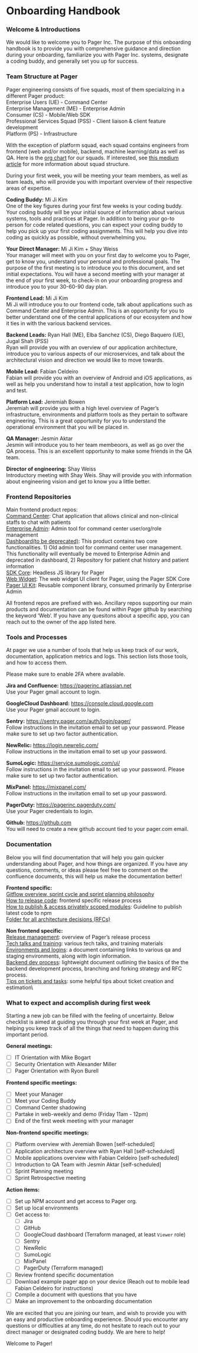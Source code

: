 # Onboarding Handbook

### Welcome & Introductions

We would like to welcome you to Pager Inc. The purpose of this onboarding handbook is to provide you with comprehensive guidance and direction during your onboarding, familiarize you with Pager Inc. systems, designate a coding buddy, and generally set you up for success.

### Team Structure at Pager

Pager engineering consists of five squads, most of them specializing in a different Pager product:\
Enterprise Users (UE) - Command Center\
Enterprise Management (ME) - Enterprise Admin\
Consumer (CS) - Mobile/Web SDK\
Professional Services Squad (PSS) - Client liaison & client feature development\
Platform (PS) - Infrastructure

With the exception of platform squad, each squad contains engineers from frontend (web and/or mobile), backend, machine learning/data as well as QA. Here is the [org chart](https://docs.google.com/drawings/d/14hRZNhhM9m_t88lR9jOoqDkvewiQDf3Rc0wW7n3iyDI/edit) for our squads. 
If interested, see [this medium article](https://medium.com/scaled-agile-framework/exploring-key-elements-of-spotifys-agile-scaling-model-471d2a23d7ea) for more information about squad structure. 

During your first week, you will be meeting your team members, as well as team leads, who will provide you with important overview of their respective areas of expertise. 

**Coding Buddy:** Mi Ji Kim\
One of the key figures during your first few weeks is your coding buddy. Your coding buddy will be your initial source of information about various systems, tools and practices at Pager. In addition to being your go-to person for code related questions, you can expect your coding buddy to help you pick up your first coding assignments. This will help you dive into coding as quickly as possible, without overwhelming you.

**Your Direct Manager:** Mi Ji Kim + Shay Weiss\
Your manager will meet with you on your first day to welcome you to Pager, get to know you, understand your personal and professional goals. The purpose of the first meeting is to introduce you to this document, and set initial expectations. You will have a second meeting with your manager at the end of your first week, to check-in on your onboarding progress and introduce you to your 30-60-90 day plan.


**Frontend Lead:** Mi Ji Kim\
Mi Ji will introduce you to our frontend code, talk about applications such as Command Center and Enterprise Admin. This is an opportunity for you to better understand one of the central applications of our ecosystem and how it ties in with the various backend services. 

**Backend Leads:** Ryan Hall (ME), Elba Sanchez (CS), Diego Baquero (UE), Jugal Shah (PSS)\
Ryan will provide you with an overview of our application architecture, introduce you to various aspects of our microservices, and talk about the architectural vision and direction we would like to move towards. 

**Mobile Lead:** Fabian Celdeiro\
Fabian will provide you with an overview of Android and iOS applications, as well as help you understand how to install a test application, how to login and test.

**Platform Lead:** Jeremiah Bowen\
Jeremiah will provide you with a high level overview of Pager’s infrastructure, environments and platform tools as they pertain to software engineering. This is a great opportunity for you to understand the operational environment that you will be placed in.

**QA Manager:** Jesmin Aktar\
Jesmin will introduce you to her team membeoors, as well as go over the QA process. This is an excellent opportunity to make some friends in the QA team. 

**Director of engineering:** Shay Weiss\
Introductory meeting with Shay Weis. Shay will provide you with information about engineering vision and get to know you a little better.

### Frontend Repositories

Main frontend product repos:\
[Command Center](https://github.com/pagerinc/web-command-center): Chat application that allows clinical and non-clinical staffs to chat with patients\
[Enterprise Admin](https://github.com/pagerinc/enterprise-admin): Admin tool for command center user/org/role management\
[Dashboard(to be deprecated)](https://github.com/pagerinc/web-dashboard): This product contains two core functionalities. 1) Old admin tool for command center user management. This functionality will eventually be moved to Enterprise Admin and deprecated in dashboard, 2) Repository for patient chat history and patient information\
[SDK Core](https://github.com/pagerinc/web-sdk-core): Headless JS library for Pager\
[Web Widget](https://github.com/pagerinc/web-sdk-widget): The web widget UI client for Pager, using the Pager SDK Core\
[Pager UI Kit](https://github.com/pagerinc/pager-ui-kit): Reusable component library, consumed primarily by Enterprise Admin

All frontend repos are prefixed with `Web`. Ancillary repos supporting our main products and documentation can be found within Pager github by searching the keyword ‘Web’. If you have any quesitons about a specific app, you can reach out to the owner of the app listed here. 

### Tools and Processes

At pager we use a number of tools that help us keep track of our work, documentation, application metrics and logs. This section lists those tools, and how to access them.

Please make sure to enable 2FA where available.

**Jira and Confluence:** <https://pagerinc.atlassian.net>\
Use your Pager gmail account to login.

**GoogleCloud Dashboard:** <https://console.cloud.google.com>\
Use your Pager gmail account to login.

**Sentry:** <https://sentry.pager.com/auth/login/pager/>\
Follow instructions in the invitation email to set up your password. Please make sure to set up two factor authentication.

**NewRelic:** <https://login.newrelic.com/>\
Follow instructions in the invitation email to set up your password.

**SumoLogic:** <https://service.sumologic.com/ui/>\
Follow instructions in the invitation email to set up your password. Please make sure to set up two factor authentication.

**MixPanel:** <https://mixpanel.com/>\
Follow instructions in the invitation email to set up your password.

**PagerDuty:** <https://pagerinc.pagerduty.com/>\
Use your Pager credentials to login.

**Github:** <https://github.com>\
You will need to create a new github account tied to your pager.com email.

### Documentation
Below you will find documentation that will help you gain quicker understanding about Pager, and how things are organized. If you have any questions, comments, or ideas please feel free to comment on the confluence documents, this will help us make the documentation better!

**Frontend specific:**\
[Gitflow overview, sprint cycle and sprint planning philosophy](https://pagerinc.atlassian.net/wiki/spaces/EN/pages/280100901/Web+Team+Information)\
[How to release code](https://pagerinc.atlassian.net/wiki/spaces/EN/pages/280068238/How+to+release+code+-+Frontend+Web+deployment+process): frontend specific release process\
[How to publish & access privately scoped modules](https://pagerinc.atlassian.net/wiki/spaces/EN/pages/140935943/How+to+publish+access+privately+scoped+modules): Guideline to publish latest code to npm\
[Folder for all architecture decisions (RFCs)](https://pagerinc.atlassian.net/wiki/spaces/EN/pages/245399689/Architecture+Design+Decisions)

**Non frontend specific:**\
[Release management](https://pagerinc.atlassian.net/wiki/spaces/EN/pages/227180588/Release+Management): overview of Pager’s release process\
[Tech talks and training](https://pagerinc.atlassian.net/wiki/spaces/EN/pages/161579009/Tech+Talks+and+Trainings): various tech talks, and training materials\
[Environments and logins](https://docs.google.com/spreadsheets/d/1rfgglp1RsgLZktJNXWiuAD2om0yjdva8S**KZvZu2F6E/edit#gid=1177611621): a document containing links to various qa and staging environments, along with login information.\
[Backend dev process](https://pagerinc.atlassian.net/wiki/spaces/EN/pages/101515522/Backend+Development+process): lightweight document outlining the basics of the the backend development process, branching and forking strategy and RFC process.\
[Tips on tickets and tasks](https://pagerinc.atlassian.net/wiki/spaces/EN/pages/154435585/Ticket+Creation+Process): some helpful tips about ticket creation and estimation\

### What to expect and accomplish during first week

Starting a new job can be filled with the feeling of uncertainty. Below checklist is aimed at guiding you through your first week at Pager, and helping you keep track of all the things that need to happen during this important period. 

**General meetings:**
- [ ] IT Orientation with Mike Bogart
- [ ] Security Orientation with Alexander Miller
- [ ] Pager Orientation with Ryon Burell 

**Frontend specific meetings:**
- [ ] Meet your Manager
- [ ] Meet your Coding Buddy
- [ ] Command Center shadowing
- [ ] Partake in web-weekly and demo (Friday 11am - 12pm)
- [ ] End of the first week meeting with your manager

**Non-frontend specific meetings:**
- [ ] Platform overview with Jeremiah Bowen [self-scheduled]
- [ ] Application architecture overview with Ryan Hall [self-scheduled]
- [ ] Mobile applications overview with Fabian Celdeiro [self-scheduled]
- [ ] Introduction to QA Team with Jesmin Aktar [self-scheduled]
- [ ] Sprint Planning meeting
- [ ] Sprint Retrospective meeting

**Action items:**
- [ ] Set up NPM account and get access to Pager org.
- [ ] Set up local environments
- [ ] Get access to:
    - [ ] Jira
    - [ ] GitHub
    - [ ] GoogleCloud dashboard (Terraform managed, at least `Viewer` role)
    - [ ] Sentry
    - [ ] NewRelic
    - [ ] SumoLogic
    - [ ] MixPanel
    - [ ] PagerDuty (Terraform managed)
- [ ] Review frontend specific documentation
- [ ] Download example pager app on your device (Reach out to mobile lead Fabian Celdeiro for instructions)
- [ ] Compile a document with questions that you have
- [ ] Make an improvement to the onboarding documentation

We are excited that you are joining our team, and wish to provide you with an easy and productive onboarding experience. Should you encounter any questions or difficulties at any time, do not hesitate to reach out to your direct manager or designated coding buddy. We are here to help!

Welcome to Pager!




